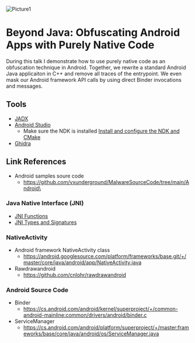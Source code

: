 ![Picture1](https://github.com/LaurieWired/AndroidPurelyNative_Troopers23/assets/123765654/fd7fd7ac-735a-4fcf-89cc-1d8a869b81d0)

# Beyond Java: Obfuscating Android Apps with Purely Native Code
During this talk I demonstrate how to use purely native code as an obfuscation technique in Android. Together, we rewrite a standard Android Java applicaiton in C++ and remove all traces of the entrypoint. We even mask our Android framework API calls by using direct Binder invocations and messages.

## Tools
- [JADX](https://github.com/skylot/jadx)
- [Android Studio](https://developer.android.com/studio)
  - Make sure the NDK is installed [Install and configure the NDK and CMake](https://developer.android.com/studio/projects/install-ndk)
- [Ghidra](https://ghidra-sre.org/)

## Link References
- Android samples soure code
  - https://github.com/vxunderground/MalwareSourceCode/tree/main/Android\

### Java Native Interface (JNI)
- [JNI Functions](https://docs.oracle.com/javase/7/docs/technotes/guides/jni/spec/functions.html)
- [JNI Types and Signatures](https://docs.oracle.com/javase/8/docs/technotes/guides/jni/spec/types.html#type_signatures)

### NativeActivity
- Android framework NativeActivity class
  - https://android.googlesource.com/platform/frameworks/base.git/+/master/core/java/android/app/NativeActivity.java 
- Rawdrawandroid
  - https://github.com/cnlohr/rawdrawandroid

### Android Source Code
- Binder
  - https://cs.android.com/android/kernel/superproject/+/common-android-mainline:common/drivers/android/binder.c 
- ServiceManager
  - https://cs.android.com/android/platform/superproject/+/master:frameworks/base/core/java/android/os/ServiceManager.java
